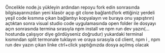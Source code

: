 Öncelikle node.js yükleyin
ardından repoyu fork edin
sonrasında bilgisayarınızdan yeni klasör açıp git clone bağlantı(fork ettiğiniz yerdeli yeşil code kısmına çıkan bağlantıyı kopyalayın ve buraya onu yapıştırın)
açtıktan sonra visual studio code uygulamasında open folder ile dosyayı açın
sonrasında termina sırasıyla npm install ve npm run dev yazın(... hostunda çalışıyor diye gördüyseniz doğrudur)
yukardaki terminal kısmından split termonale tuklayın ve oraya sırasıyla cd client, npm i , npm run dev yazın çıkan linke ctrl+click yaptığınızda dosya açılmış olacak
